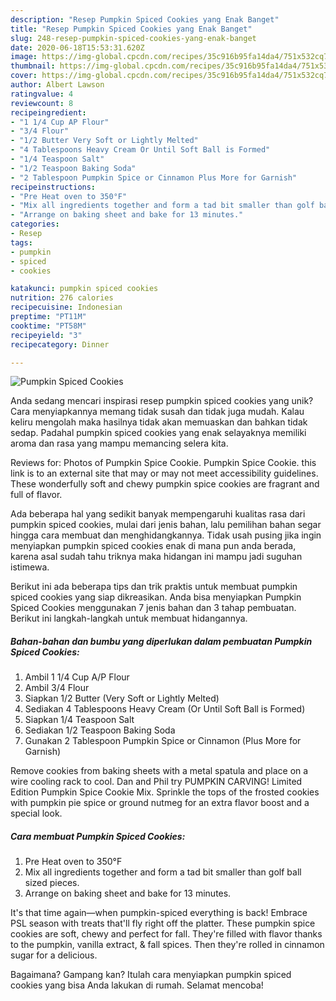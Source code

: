 ```yaml
---
description: "Resep Pumpkin Spiced Cookies yang Enak Banget"
title: "Resep Pumpkin Spiced Cookies yang Enak Banget"
slug: 248-resep-pumpkin-spiced-cookies-yang-enak-banget
date: 2020-06-18T15:53:31.620Z
image: https://img-global.cpcdn.com/recipes/35c916b95fa14da4/751x532cq70/pumpkin-spiced-cookies-recipe-main-photo.jpg
thumbnail: https://img-global.cpcdn.com/recipes/35c916b95fa14da4/751x532cq70/pumpkin-spiced-cookies-recipe-main-photo.jpg
cover: https://img-global.cpcdn.com/recipes/35c916b95fa14da4/751x532cq70/pumpkin-spiced-cookies-recipe-main-photo.jpg
author: Albert Lawson
ratingvalue: 4
reviewcount: 8
recipeingredient:
- "1 1/4 Cup AP Flour"
- "3/4 Flour"
- "1/2 Butter Very Soft or Lightly Melted"
- "4 Tablespoons Heavy Cream Or Until Soft Ball is Formed"
- "1/4 Teaspoon Salt"
- "1/2 Teaspoon Baking Soda"
- "2 Tablespoon Pumpkin Spice or Cinnamon Plus More for Garnish"
recipeinstructions:
- "Pre Heat oven to 350°F"
- "Mix all ingredients together and form a tad bit smaller than golf ball sized pieces."
- "Arrange on baking sheet and bake for 13 minutes."
categories:
- Resep
tags:
- pumpkin
- spiced
- cookies

katakunci: pumpkin spiced cookies 
nutrition: 276 calories
recipecuisine: Indonesian
preptime: "PT11M"
cooktime: "PT58M"
recipeyield: "3"
recipecategory: Dinner

---
```



![Pumpkin Spiced Cookies](https://img-global.cpcdn.com/recipes/35c916b95fa14da4/751x532cq70/pumpkin-spiced-cookies-recipe-main-photo.jpg)

Anda sedang mencari inspirasi resep pumpkin spiced cookies yang unik? Cara menyiapkannya memang tidak susah dan tidak juga mudah. Kalau keliru mengolah maka hasilnya tidak akan memuaskan dan bahkan tidak sedap. Padahal pumpkin spiced cookies yang enak selayaknya memiliki aroma dan rasa yang mampu memancing selera kita.

Reviews for: Photos of Pumpkin Spice Cookie. Pumpkin Spice Cookie. this link is to an external site that may or may not meet accessibility guidelines. These wonderfully soft and chewy pumpkin spice cookies are fragrant and full of flavor.

Ada beberapa hal yang sedikit banyak mempengaruhi kualitas rasa dari pumpkin spiced cookies, mulai dari jenis bahan, lalu pemilihan bahan segar hingga cara membuat dan menghidangkannya. Tidak usah pusing jika ingin menyiapkan pumpkin spiced cookies enak di mana pun anda berada, karena asal sudah tahu triknya maka hidangan ini mampu jadi suguhan istimewa.


Berikut ini ada beberapa tips dan trik praktis untuk membuat pumpkin spiced cookies yang siap dikreasikan. Anda bisa menyiapkan Pumpkin Spiced Cookies menggunakan 7 jenis bahan dan 3 tahap pembuatan. Berikut ini langkah-langkah untuk membuat hidangannya.

<!--inarticleads1-->

##### Bahan-bahan dan bumbu yang diperlukan dalam pembuatan Pumpkin Spiced Cookies:

1. Ambil 1 1/4 Cup A/P Flour
1. Ambil 3/4 Flour
1. Siapkan 1/2 Butter (Very Soft or Lightly Melted)
1. Sediakan 4 Tablespoons Heavy Cream (Or Until Soft Ball is Formed)
1. Siapkan 1/4 Teaspoon Salt
1. Sediakan 1/2 Teaspoon Baking Soda
1. Gunakan 2 Tablespoon Pumpkin Spice or Cinnamon (Plus More for Garnish)


Remove cookies from baking sheets with a metal spatula and place on a wire cooling rack to cool. Dan and Phil try PUMPKIN CARVING! Limited Edition Pumpkin Spice Cookie Mix. Sprinkle the tops of the frosted cookies with pumpkin pie spice or ground nutmeg for an extra flavor boost and a special look. 

<!--inarticleads2-->

##### Cara membuat Pumpkin Spiced Cookies:

1. Pre Heat oven to 350°F
1. Mix all ingredients together and form a tad bit smaller than golf ball sized pieces.
1. Arrange on baking sheet and bake for 13 minutes.


It&#39;s that time again—when pumpkin-spiced everything is back! Embrace PSL season with treats that&#39;ll fly right off the platter. These pumpkin spice cookies are soft, chewy and perfect for fall. They&#39;re filled with flavor thanks to the pumpkin, vanilla extract, &amp; fall spices. Then they&#39;re rolled in cinnamon sugar for a delicious. 

Bagaimana? Gampang kan? Itulah cara menyiapkan pumpkin spiced cookies yang bisa Anda lakukan di rumah. Selamat mencoba!
